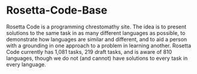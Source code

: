 # Rosetta-Code-Base

Rosetta Code is a programming chrestomathy site. The idea is to present solutions to the same task in as many different languages as possible, to demonstrate how languages are similar and different, and to aid a person with a grounding in one approach to a problem in learning another. Rosetta Code currently has 1,081 tasks, 219 draft tasks, and is aware of 810 languages, though we do not (and cannot) have solutions to every task in every language.
